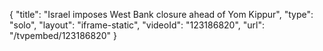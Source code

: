 {
    "title": "Israel imposes West Bank closure ahead of Yom Kippur",
    "type": "solo",
    "layout": "iframe-static",
    "videoId": "123186820",
    "url": "\/tvpembed\/123186820"
}